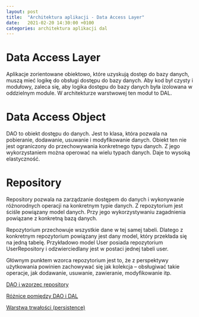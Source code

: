 ```yaml
---
layout: post
title:  "Architektura aplikacji - Data Access Layer"
date:   2021-02-20 14:30:00 +0100
categories: architektura aplikacji dal
---
```


# Data Access Layer
Aplikacje zorientowane obiektowo, które uzyskują dostęp do bazy danych, muszą mieć logikę do obsługi dostępu do bazy danych. Aby kod był czysty i modułowy, zaleca się, aby logika dostępu do bazy danych była izolowana w oddzielnym module. W architekturze warstwowej ten moduł to DAL.

# Data Access Object
DAO to obiekt dostępu do danych. Jest to klasa, która pozwala na pobieranie, dodawanie, usuwanie i modyfikowanie danych. Obiekt ten nie jest ograniczony do przechowywania konkretnego typu danych. Z jego wykorzystaniem można operować na wielu typach danych. Daje to wysoką elastyczność.

# Repository
Repository pozwala na zarządzanie dostępem do danych i wykonywanie różnorodnych operacji na konkretnym typie danych. Z repozytorium jest ściśle powiązany model danych. Przy jego wykorzystywaniu zagadnienia powiązane z konkretną bazą danych.

Repozytorium przechowuje wszystkie dane w tej samej tabeli. Dlatego z konkretnym repozytorium powiązany jest dany model, który przekłada się na jedną tabelę. Przykładowo model User posiada repozytorium UserRepository i odzwierciedlany jest w postaci jednej tabeli user.

Głównym punktem wzorca repozytorium jest to, że z perspektywy użytkowania powinien zachowywać się jak kolekcja – obsługiwać takie operacje, jak dodawanie, usuwanie, zawieranie, modyfikowanie itp.

[DAO i wzorzec repository][dao-vs-repository]

[Różnice pomiędzy DAO i DAL][dao-vs-dal]

[Warstwa trwałości (persistence)][persistence]

[dao-vs-dal]: https://stackoverflow.com/questions/1086521/what-is-the-difference-between-dao-and-dal
[persistence]: https://en.wikipedia.org/wiki/Persistence_(computer_science)#Persistence_techniques
[dao-vs-repository]: https://bykowski.pl/dao-czy-repository-jaka-warstwe-dostepu-do-danych-wykorzystywac/